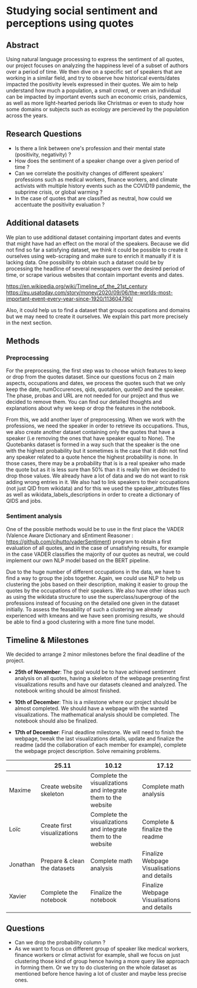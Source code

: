 

# Studying social sentiment and perceptions using quotes

  

## Abstract

Using natural language processing to express the sentiment of all quotes, our project focuses on analyzing the happiness level of a subset of authors over a period of time. We then dive on a specific set of speakers that are working in a similar field, and try to observe how historical events/dates impacted the positivity levels expressed in their quotes. We aim to help understand how much a population, a small crowd, or even an individual can be impacted by important events such an economic crisis, pandemics, as well as more light-hearted periods like Christmas or even to study how some domains or subjects such as ecology are percieved by the population across the years.

  

## Research Questions

- Is there a link between one's profession and their mental state (positivity, negativity) ?
- How does the sentiment of a speaker change over a given period of time ?
- Can we correlate the positivity changes of different speakers' professions such as medical workers, finance workers, and climate activists with multiple history events such as the COVID19 pandemic, the subprime crisis, or global warming ?
- In the case of quotes that are classified as neutral, how could we accentuate the positivity evaluation ?

  

## Additional datasets

We plan to use additional dataset containing important dates and events that might have had an effect on the moral of the speakers. Because we did not find so far a satisfying dataset, we think it could be possible to create it ourselves using web-scraping and make sure to enrich it manually if it is lacking data. One possibility to obtain such a dataset could be by processing the headline of several newspapers over the desired period of time, or scrape various websites that contain important events and dates.

https://en.wikipedia.org/wiki/Timeline_of_the_21st_century<br/>
https://eu.usatoday.com/story/money/2020/09/06/the-worlds-most-important-event-every-year-since-1920/113604790/

Also, it could help us to find a dataset that groups occupations and domains but we may need to create it ourselves. We explain this part more precisely in the next section.

## Methods

### Preprocessing
For the preprocessing, the first step was to choose which features to keep or drop from the quotes dataset.
Since our questions focus on 2 main aspects, occupations and dates, we process the quotes such that we only keep the date, numOccurences, qids, quotation, quoteID and the speaker.
The phase, probas and URL are not needed for our project and thus we decided to remove them.
You can find our detailed thoughts and explanations about why we keep or drop the features in the notebook.

From this, we add another layer of preprocessing. When we work with the professions, we need the speaker in order to retrieve its occupations. Thus, we also create another dataset containing only the quotes that have a speaker (i.e removing the ones that have speaker equal to None). The Quotebanks dataset is formed in a way such that the speaker is the one with the highest probability but it sometimes is the case that it didn not find any speaker related to a quote hence the highest probability is none. In those cases, there may be a probability that is is a real speaker who made the quote but as it is less sure than 50% than it is really him we decided to drop those values. We already have a lot of data and we do not want to risk adding wrong entries in it.
We also had to link speakers to their occupations (not just QID from wikidata) and for this we used the speaker_attributes files as well as wikidata_labels_descriptions in order to create a dictionary of QIDS and jobs.

### Sentiment analysis
One of the possible methods would be to use in the first place the VADER (Valence Aware Dictionary and sEntiment Reasoner : https://github.com/cjhutto/vaderSentiment) program to obtain a first evaluation of all quotes, and in the case of unsatisfying results, for example in the case VADER classifies the majority of our quotes as neutral,  we could implement our own NLP model based on the BERT pipeline.

Due to the huge number of different occupations in the data, we have to find a way to group the jobs together. Again, we could use NLP to help us clustering the jobs based on their description, making it easier to group the quotes by the occupations of their speakers. We also have other ideas such as using the wikidata structure to use the superclass/supergroup of the professions instead of focusing on the detailed one given in the dataset initially. To assess the feasability of such a clustering we already experienced with kmeans and we have seen promising results, we should be able to find a good clustering with a more fine tune model.

  
## Timeline & Milestones

We decided to arrange 2 minor milestones before the final deadline of the project.

- **25th of November**: The goal would be to have achieved sentiment analysis on all quotes, having a skeleton of the webpage presenting first visualizations results and have our datasets cleaned and analyzed. The notebook writing should be almost finished.

- **10th of December**: This is a milestone where our project should be almost completed. We should have a webpage with the wanted visualizations. The mathematical analysis should be completed. The notebook should also be finalized.

- **17th of December**: Final deadline milestone. We will need to finish the webpage, tweak the last visualizations details, update and finalize the readme (add the collaboration of each member for example), complete the webpage project description. Solve remaining problems. 

<div align="center">  
  
| |  25.11 | 10.12  |  17.12 |   
|---|---|---|---|
|  Maxime |  Create website skeleton | Complete the visualizations <br> and integrate them to the website| Complete math analysis  |
|  Loïc |  Create first visualizations| Complete the visualizations <br> and integrate them to the website|  Complete & finalize the readme |
| Jonathan  |   Prepare & clean the datasets |  Complete math analysis|  Finalize Webpage Visualisations <br> and details  |
| Xavier  | Complete the notebook  |  Finalize the notebook| Finalize Webpage Visualisations <br> and details |

</div>



  
  

## Questions

- Can we drop the probability column ?
- As we want to focus on different group of speaker like medical workers, finance workers or climat activist for example, shall we focus on just clustering those kind of group hence having a more query like approach in forming them. Or we try to do clustering on the whole dataset as mentioned before hence having a lot of cluster and maybe less precise ones.
